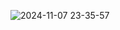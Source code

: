 ![2024-11-07 23-35-57](https://github.com/user-attachments/assets/91a892b1-6377-4a0a-b197-1541c03ece95)
